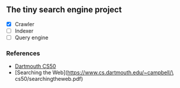 ## The tiny search engine project
* [x] Crawler
* [ ] Indexer
* [ ] Query engine

### References
* [Dartmouth CS50](https://www.cs.dartmouth.edu/~campbell/cs50/)
* [Searching the Web](https://www.cs.dartmouth.edu/~campbell/\
cs50/searchingtheweb.pdf)
